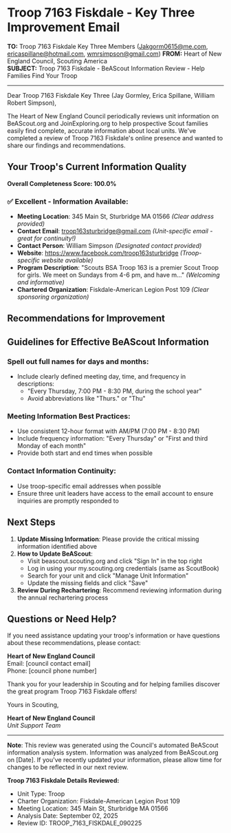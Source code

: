 # Troop 7163 Fiskdale - Key Three Improvement Email

**TO:** Troop 7163 Fiskdale Key Three Members (Jakgorm0615@me.com, ericaspillane@hotmail.com, wmrsimpson@gmail.com)
**FROM:** Heart of New England Council, Scouting America  
**SUBJECT:** Troop 7163 Fiskdale - BeAScout Information Review - Help Families Find Your Troop  

---

Dear Troop 7163 Fiskdale Key Three (Jay  Gormley, Erica  Spillane, William Robert Simpson),

The Heart of New England Council periodically reviews unit information on BeAScout.org and JoinExploring.org to help prospective Scout families easily find complete, accurate information about local units. We've completed a review of Troop 7163 Fiskdale's online presence and wanted to share our findings and recommendations.

## Your Troop's Current Information Quality

**Overall Completeness Score: 100.0%**



### ✅ **Excellent - Information Available:**
- **Meeting Location**: 345 Main St, Sturbridge MA 01566 *(Clear address provided)*
- **Contact Email**: troop163sturbridge@gmail.com *(Unit-specific email - great for continuity!)*
- **Contact Person**: William Simpson *(Designated contact provided)*
- **Website**: https://www.facebook.com/troop163sturbridge *(Troop-specific website available)*
- **Program Description**: "Scouts BSA Troop 163 is a premier Scout Troop for girls.  We meet on Sundays from 4-6 pm, and have m..." *(Welcoming and informative)*
- **Chartered Organization**: Fiskdale-American Legion Post 109 *(Clear sponsoring organization)*

## Recommendations for Improvement



## Guidelines for Effective BeAScout Information

### **Spell out full names for days and months:**
- Include clearly defined meeting day, time, and frequency in descriptions:
  - "Every Thursday, 7:00 PM - 8:30 PM, during the school year"
  - Avoid abbreviations like "Thurs." or "Thu"

### **Meeting Information Best Practices:**
- Use consistent 12-hour format with AM/PM (7:00 PM - 8:30 PM)
- Include frequency information: "Every Thursday" or "First and third Monday of each month"
- Provide both start and end times when possible

### **Contact Information Continuity:**
- Use troop-specific email addresses when possible
- Ensure three unit leaders have access to the email account to ensure inquiries are promptly responded to

## Next Steps

1. **Update Missing Information**: Please provide the critical missing information identified above
2. **How to Update BeAScout**: 
   - Visit beascout.scouting.org and click "Sign In" in the top right
   - Log in using your my.scouting.org credentials (same as ScoutBook)
   - Search for your unit and click "Manage Unit Information"
   - Update the missing fields and click "Save"
3. **Review During Rechartering**: Recommend reviewing information during the annual rechartering process

## Questions or Need Help?

If you need assistance updating your troop's information or have questions about these recommendations, please contact:

**Heart of New England Council**  
Email: [council contact email]  
Phone: [council phone number]

Thank you for your leadership in Scouting and for helping families discover the great program Troop 7163 Fiskdale offers!

Yours in Scouting,

**Heart of New England Council**  
*Unit Support Team*

---

**Note**: This review was generated using the Council's automated BeAScout information analysis system. Information was analyzed from BeAScout.org on [Date]. If you've recently updated your information, please allow time for changes to be reflected in our next review.

**Troop 7163 Fiskdale Details Reviewed:**
- Unit Type: Troop
- Charter Organization: Fiskdale-American Legion Post 109  
- Meeting Location: 345 Main St, Sturbridge MA 01566
- Analysis Date: September 02, 2025
- Review ID: TROOP_7163_FISKDALE_090225